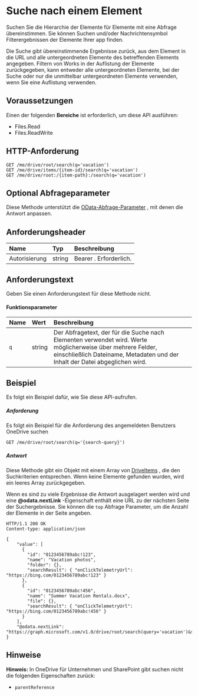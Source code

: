 # <a name="search-for-an-item"></a>Suche nach einem Element

Suchen Sie die Hierarchie der Elemente für Elemente mit eine Abfrage übereinstimmen. Sie können Suchen und/oder Nachrichtensymbol Filterergebnissen der Elemente Ihrer app finden.

Die Suche gibt übereinstimmende Ergebnisse zurück, aus dem Element in die URL und alle untergeordneten Elemente des betreffenden Elements angegeben. Filtern von Works in der Auflistung der Elemente zurückgegeben, kann entweder alle untergeordneten Elemente, bei der Suche oder nur die unmittelbar untergeordneten Elemente verwenden, wenn Sie eine Auflistung verwenden.

## <a name="prerequisites"></a>Voraussetzungen
Einen der folgenden **Bereiche** ist erforderlich, um diese API ausführen:

  * Files.Read
  * Files.ReadWrite

## <a name="http-request"></a>HTTP-Anforderung
<!-- { "blockType": "ignored" } -->
```
GET /me/drive/root/search(q='vacation')
GET /me/drive/items/{item-id}/search(q='vacation')
GET /me/drive/root:/{item-path}:/search(q='vacation')
```

## <a name="optional-query-parameters"></a>Optional Abfrageparameter
Diese Methode unterstützt die [OData-Abfrage-Parameter](http://graph.microsoft.io/docs/overview/query_parameters) , mit denen die Antwort anpassen.

## <a name="request-headers"></a>Anforderungsheader

| Name          | Typ   | Beschreibung               |
|:--------------|:-------|:--------------------------|
| Autorisierung | string | Bearer <token>. Erforderlich. |


## <a name="request-body"></a>Anforderungstext
Geben Sie einen Anforderungstext für diese Methode nicht.

#### <a name="function-parameters"></a>Funktionsparameter

| Name | Wert  | Beschreibung                                                                                                                          |
|:-----|:-------|:-------------------------------------------------------------------------------------------------------------------------------------|
| `q`  | string | Der Abfragetext, der für die Suche nach Elementen verwendet wird. Werte möglicherweise über mehrere Felder, einschließlich Dateiname, Metadaten und der Inhalt der Datei abgeglichen wird. |

## <a name="example"></a>Beispiel
Es folgt ein Beispiel dafür, wie Sie diese API-aufrufen.

##### <a name="request"></a>Anforderung

Es folgt ein Beispiel für die Anforderung des angemeldeten Benutzers OneDrive suchen
<!-- {
  "blockType": "request",
  "name": "item_search"
}-->
```http
GET /me/drive/root/search(q='{search-query}')
```

##### <a name="response"></a>Antwort
Diese Methode gibt ein Objekt mit einem Array von [DriveItems](../resources/driveitem.md) , die den Suchkriterien entsprechen. Wenn keine Elemente gefunden wurden, wird ein leeres Array zurückgegeben.

Wenn es sind zu viele Ergebnisse die Antwort ausgelagert werden wird und eine **@odata.nextLink** -Eigenschaft enthält eine URL zu der nächsten Seite der Suchergebnisse. Sie können die `top` Abfrage Parameter, um die Anzahl der Elemente in der Seite angeben.

<!-- {
  "blockType": "response",
  "truncated": true,
  "@odata.type": "microsoft.graph.driveItem",
  "isCollection": true
} -->
```http
HTTP/1.1 200 OK
Content-type: application/json

{
    "value": [
      {
        "id": "0123456789abc!123",
        "name": "Vacation photos",
        "folder": {},
        "searchResult": { "onClickTelemetryUrl": "https://bing.com/0123456789abc!123" }
      },
      {
        "id": "0123456789abc!456",
        "name": "Summer Vacation Rentals.docx",
        "file": {},
        "searchResult": { "onClickTelemetryUrl": "https://bing.com/0123456789abc!456" }
      }
    ],
    "@odata.nextLink": "https://graph.microsoft.com/v1.0/drive/root/search(query='vacation')&skipToken=1asdlnjnkj1nalkm!asd"
}
```

## <a name="remarks"></a>Hinweise

**Hinweis:** In OneDrive für Unternehmen und SharePoint gibt suchen nicht die folgenden Eigenschaften zurück:

* `parentReference`


<!-- uuid: 8fcb5dbc-d5aa-4681-8e31-b001d5168d79
2015-10-25 14:57:30 UTC -->
<!-- {
  "type": "#page.annotation",
  "description": "item: search",
  "keywords": "",
  "section": "documentation",
  "tocPath": "OneDrive/Items/Search items"
}-->
